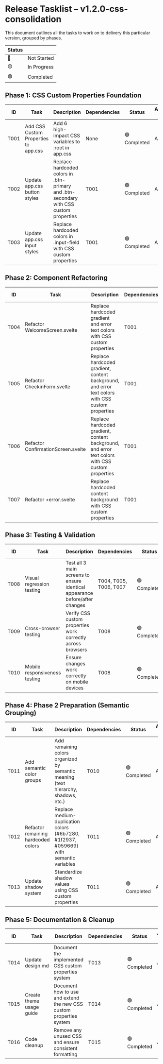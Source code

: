 # Release Tasklist – v1.2.0-css-consolidation
This document outlines all the tasks to work on to delivery this particular version, grouped by phases.

| Status |      |
|--------|------|
| 🔴 | Not Started |
| 🟡 | In Progress |
| 🟢 | Completed |


## Phase 1: CSS Custom Properties Foundation

| ID  | Task             | Description                             | Dependencies | Status | Assigned To |
|-----|------------------|-----------------------------------------|-------------|----------|-----------|
| T001 | Add CSS Custom Properties to app.css | Add 6 high-impact CSS variables to :root in app.css | None | 🟢 Completed | AGENT |
| T002 | Update app.css button styles | Replace hardcoded colors in .btn-primary and .btn-secondary with CSS custom properties | T001 | 🟢 Completed | AGENT |
| T003 | Update app.css input styles | Replace hardcoded colors in .input-field with CSS custom properties | T001 | 🟢 Completed | AGENT |

## Phase 2: Component Refactoring

| ID  | Task             | Description                             | Dependencies | Status | Assigned To |
|-----|------------------|-----------------------------------------|-------------|----------|-----------|
| T004 | Refactor WelcomeScreen.svelte | Replace hardcoded gradient and error text colors with CSS custom properties | T001 | 🟢 Completed | AGENT |
| T005 | Refactor CheckinForm.svelte | Replace hardcoded gradient, content background, and error text colors with CSS custom properties | T001 | 🟢 Completed | AGENT |
| T006 | Refactor ConfirmationScreen.svelte | Replace hardcoded gradient, content background, and error text colors with CSS custom properties | T001 | 🟢 Completed | AGENT |
| T007 | Refactor +error.svelte | Replace hardcoded content background with CSS custom properties | T001 | 🟢 Completed | AGENT |

## Phase 3: Testing & Validation

| ID  | Task             | Description                             | Dependencies | Status | Assigned To |
|-----|------------------|-----------------------------------------|-------------|----------|-----------|
| T008 | Visual regression testing | Test all 3 main screens to ensure identical appearance before/after changes | T004, T005, T006, T007 | 🟢 Completed | USER |
| T009 | Cross-browser testing | Verify CSS custom properties work correctly across browsers | T008 | 🟢 Completed | USER |
| T010 | Mobile responsiveness testing | Ensure changes work correctly on mobile devices | T008 | 🟢 Completed | USER |

## Phase 4: Phase 2 Preparation (Semantic Grouping)

| ID  | Task             | Description                             | Dependencies | Status | Assigned To |
|-----|------------------|-----------------------------------------|-------------|----------|-----------|
| T011 | Add semantic color groups | Add remaining colors organized by semantic meaning (text hierarchy, shadows, etc.) | T010 | 🟢 Completed | AGENT |
| T012 | Refactor remaining hardcoded colors | Replace medium-duplication colors (#6b7280, #1f2937, #059669) with semantic variables | T011 | 🟢 Completed | AGENT |
| T013 | Update shadow system | Standardize shadow values using CSS custom properties | T011 | 🟢 Completed | AGENT |

## Phase 5: Documentation & Cleanup

| ID  | Task             | Description                             | Dependencies | Status | Assigned To |
|-----|------------------|-----------------------------------------|-------------|----------|-----------|
| T014 | Update design.md | Document the implemented CSS custom properties system | T013 | 🟢 Completed | AGENT |
| T015 | Create theme usage guide | Document how to use and extend the new CSS custom properties system | T014 | 🟢 Completed | AGENT |
| T016 | Code cleanup | Remove any unused CSS and ensure consistent formatting | T015 | 🟢 Completed | AGENT |